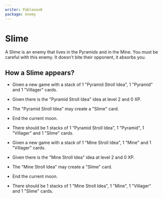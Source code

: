 ```yaml
---
writer: Pabloooo6
package: enemy
---
```


# Slime

A Slime is an enemy that lives in the Pyramids and in the Mine. You must 
be careful with this enemy. It doesn't bite their opponent, it absorbs you.

## How a Slime appears?

 * Given a new game with a stack of 1 "Pyramid Stroll Idea", 1 "Pyramid" and 1 "Villager" cards.
 * Given there is the "Pyramid Stroll Idea" idea at level 2 and 0 XP.
 * The "Pyramid Stroll Idea" may create a "Slime" card.
 * End the current moon.
 * There should be 1 stacks of 1 "Pyramid Stroll Idea", 1 "Pyramid", 1 "Villager" and 1 "Slime" cards.

 * Given a new game with a stack of 1 "Mine Stroll Idea", 1 "Mine" and 1 "Villager" cards.
 * Given there is the "Mine Stroll Idea" idea at level 2 and 0 XP.
 * The "Mine Stroll Idea" may create a "Slime" card.
 * End the current moon.
 * There should be 1 stacks of 1 "Mine Stroll Idea", 1 "Mine", 1 "Villager" and 1 "Slime" cards.
